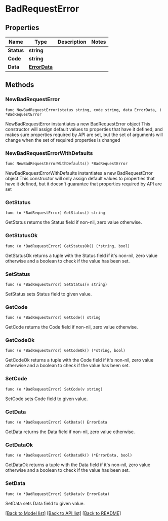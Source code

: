 # BadRequestError

## Properties

Name | Type | Description | Notes
------------ | ------------- | ------------- | -------------
**Status** | **string** |  | 
**Code** | **string** |  | 
**Data** | [**ErrorData**](ErrorData.md) |  | 

## Methods

### NewBadRequestError

`func NewBadRequestError(status string, code string, data ErrorData, ) *BadRequestError`

NewBadRequestError instantiates a new BadRequestError object
This constructor will assign default values to properties that have it defined,
and makes sure properties required by API are set, but the set of arguments
will change when the set of required properties is changed

### NewBadRequestErrorWithDefaults

`func NewBadRequestErrorWithDefaults() *BadRequestError`

NewBadRequestErrorWithDefaults instantiates a new BadRequestError object
This constructor will only assign default values to properties that have it defined,
but it doesn't guarantee that properties required by API are set

### GetStatus

`func (o *BadRequestError) GetStatus() string`

GetStatus returns the Status field if non-nil, zero value otherwise.

### GetStatusOk

`func (o *BadRequestError) GetStatusOk() (*string, bool)`

GetStatusOk returns a tuple with the Status field if it's non-nil, zero value otherwise
and a boolean to check if the value has been set.

### SetStatus

`func (o *BadRequestError) SetStatus(v string)`

SetStatus sets Status field to given value.


### GetCode

`func (o *BadRequestError) GetCode() string`

GetCode returns the Code field if non-nil, zero value otherwise.

### GetCodeOk

`func (o *BadRequestError) GetCodeOk() (*string, bool)`

GetCodeOk returns a tuple with the Code field if it's non-nil, zero value otherwise
and a boolean to check if the value has been set.

### SetCode

`func (o *BadRequestError) SetCode(v string)`

SetCode sets Code field to given value.


### GetData

`func (o *BadRequestError) GetData() ErrorData`

GetData returns the Data field if non-nil, zero value otherwise.

### GetDataOk

`func (o *BadRequestError) GetDataOk() (*ErrorData, bool)`

GetDataOk returns a tuple with the Data field if it's non-nil, zero value otherwise
and a boolean to check if the value has been set.

### SetData

`func (o *BadRequestError) SetData(v ErrorData)`

SetData sets Data field to given value.



[[Back to Model list]](../README.md#documentation-for-models) [[Back to API list]](../README.md#documentation-for-api-endpoints) [[Back to README]](../README.md)


